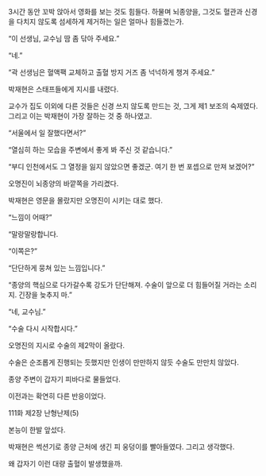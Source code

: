 3시간 동안 꼬박 앉아서 영화를 보는 것도 힘들다. 하물며 뇌종양을, 그것도 혈관과 신경을 다치지 않도록 섬세하게 제거하는 일은 얼마나 힘들겠는가.

“이 선생님, 교수님 땀 좀 닦아 주세요.”

“네.”

“곽 선생님은 혈액팩 교체하고 출혈 방지 거즈 좀 넉넉하게 챙겨 주세요.”

박재현은 스태프들에게 지시를 내렸다.

교수가 집도 이외에 다른 것들은 신경 쓰지 않도록 만드는 것, 그게 제1 보조의 숙제였다. 그리고 이는 박재현이 가장 잘하는 것 중 하나였고.

“서울에서 일 잘했다면서?”

“열심히 하는 모습을 주변에서 좋게 봐 주신 것 같습니다.”

“부디 인천에서도 그 열정을 잃지 않았으면 좋겠군. 여기 한 번 포셉으로 만져 보겠어?”

오명진이 뇌종양의 바깥쪽을 가리켰다.

박재현은 영문을 몰랐지만 오명진이 시키는 대로 했다.

“느낌이 어때?”

“말랑말랑합니다.

“이쪽은?”

“단단하게 뭉쳐 있는 느낌입니다.”

“종양의 핵심으로 다가갈수록 강도가 단단해져. 수술이 앞으로 더 힘들어질 거라는 소리지. 긴장을 늦추지 마.”

“네, 교수님.”

“수술 다시 시작합시다.”

오명진의 지시로 수술의 제2막이 올랐다.

수술은 순조롭게 진행되는 듯했지만 인생이 만만하지 않듯 수술도 만만치 않았다.

종양 주변이 갑자기 피바다로 물들었다.

이전과는 확연히 다른 반응이었다.

111화 제2장 난형난제(5)

본능이 한발 앞섰다.

박재현은 썩션기로 종양 근처에 생긴 피 웅덩이를 빨아들였다. 그리고 생각했다.

왜 갑자기 이런 대량 출혈이 발생했을까.